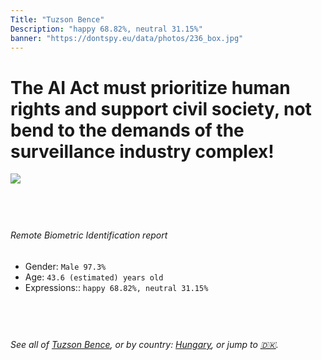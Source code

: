 ```yaml
---
Title: "Tuzson Bence"
Description: "happy 68.82%, neutral 31.15%"
banner: "https://dontspy.eu/data/photos/236_box.jpg"
---
```


# The AI Act must prioritize human rights and support civil society, not bend to the demands of the surveillance industry complex!

<link rel="stylesheet" type="text/css" href="/css/blog.css" />

<div class="is-fake" hidden>

_This image is **clearly fake**_, yet we [continue to collect them because the AI Act negotiations](/blog/why-deepfake/) are heading in a direction that will only make people's lives more complicated. For a more in-depth explanation, read: [Double threat: why losing the battle against Face Biometrics would fuel the proliferation of deepfakes](/blog/the-dual-threat-how-losing-the-biometric-battle-fuels-deepfake-proliferation/).


</div>

<!-- <img src="https://dontspy.eu/data/photos/54_box.jpg" /> -->
<img src="https://dontspy.eu/data/photos/236_box.jpg" />

## <br>

###### Remote Biometric Identification report

* <span class="label">Gender:</span> `Male 97.3%`
* <span class="label">Age:</span> `43.6 (estimated) years old`
* <span class="label">Expressions::</span> `happy 68.82%, neutral 31.15%`

## <br>

###### See all of [Tuzson Bence](/policymaker#Tuzson%20Bence), or by country: [Hungary](/country#Hungary), or jump to [🇩🇰](/x/177).

## <br>
